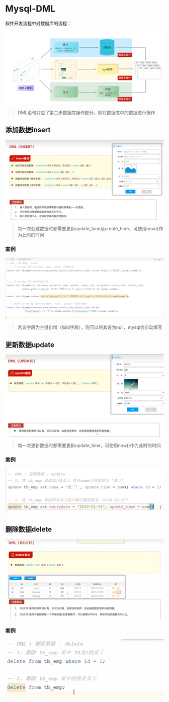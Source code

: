 # Mysql-DML

软件开发流程中对数据库的流程：

![](images/2024-05-28-16-24-05.png)

>DML语句对应了第二步数据库操作部分，即对数据库中的数据进行操作

## 添加数据insert

![](images/2024-05-29-09-07-26.png)

>每一次创建数据时都需要更新update_time及create_time，可使用now()作为此时的时间

### 案例

![](images/2024-05-29-09-04-51.png)

>若该字段为主键自增（如id字段），则可以将其设为null，mysql会自动填写

## 更新数据update

![](images/2024-05-29-09-09-15.png)

>每一次更新数据时都需要更新update_time，可使用now()作为此时的时间

### 案例

![](images/2024-05-29-09-10-18.png)

## 删除数据delete

![](images/2024-05-29-09-13-17.png)

### 案例

![](images/2024-05-29-09-12-52.png)

